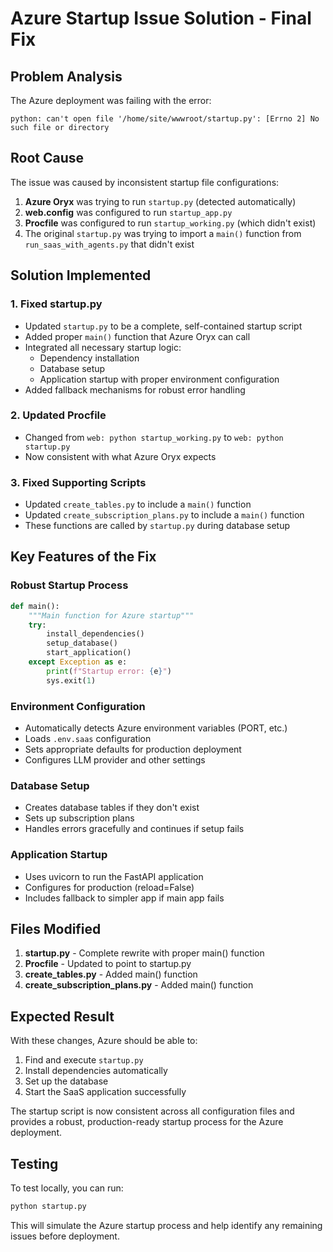 # Azure Startup Issue Solution - Final Fix

## Problem Analysis

The Azure deployment was failing with the error:
```
python: can't open file '/home/site/wwwroot/startup.py': [Errno 2] No such file or directory
```

## Root Cause

The issue was caused by inconsistent startup file configurations:

1. **Azure Oryx** was trying to run `startup.py` (detected automatically)
2. **web.config** was configured to run `startup_app.py` 
3. **Procfile** was configured to run `startup_working.py` (which didn't exist)
4. The original `startup.py` was trying to import a `main()` function from `run_saas_with_agents.py` that didn't exist

## Solution Implemented

### 1. Fixed startup.py
- Updated `startup.py` to be a complete, self-contained startup script
- Added proper `main()` function that Azure Oryx can call
- Integrated all necessary startup logic:
  - Dependency installation
  - Database setup
  - Application startup with proper environment configuration
- Added fallback mechanisms for robust error handling

### 2. Updated Procfile
- Changed from `web: python startup_working.py` to `web: python startup.py`
- Now consistent with what Azure Oryx expects

### 3. Fixed Supporting Scripts
- Updated `create_tables.py` to include a `main()` function
- Updated `create_subscription_plans.py` to include a `main()` function
- These functions are called by `startup.py` during database setup

## Key Features of the Fix

### Robust Startup Process
```python
def main():
    """Main function for Azure startup"""
    try:
        install_dependencies()
        setup_database()
        start_application()
    except Exception as e:
        print(f"Startup error: {e}")
        sys.exit(1)
```

### Environment Configuration
- Automatically detects Azure environment variables (PORT, etc.)
- Loads `.env.saas` configuration
- Sets appropriate defaults for production deployment
- Configures LLM provider and other settings

### Database Setup
- Creates database tables if they don't exist
- Sets up subscription plans
- Handles errors gracefully and continues if setup fails

### Application Startup
- Uses uvicorn to run the FastAPI application
- Configures for production (reload=False)
- Includes fallback to simpler app if main app fails

## Files Modified

1. **startup.py** - Complete rewrite with proper main() function
2. **Procfile** - Updated to point to startup.py
3. **create_tables.py** - Added main() function
4. **create_subscription_plans.py** - Added main() function

## Expected Result

With these changes, Azure should be able to:
1. Find and execute `startup.py`
2. Install dependencies automatically
3. Set up the database
4. Start the SaaS application successfully

The startup script is now consistent across all configuration files and provides a robust, production-ready startup process for the Azure deployment.

## Testing

To test locally, you can run:
```bash
python startup.py
```

This will simulate the Azure startup process and help identify any remaining issues before deployment.
